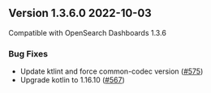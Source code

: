 ## Version 1.3.6.0 2022-10-03
Compatible with OpenSearch Dashboards 1.3.6

### Bug Fixes
* Update ktlint and force common-codec version ([#575](https://github.com/opensearch-project/alerting/pull/575))
* Upgrade kotlin to 1.16.10 ([#567](https://github.com/opensearch-project/alerting/pull/567))